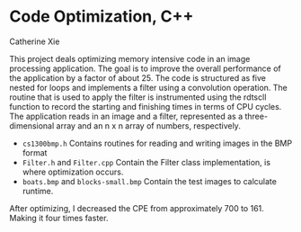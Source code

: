 # Code Optimization, C++
Catherine Xie

This project deals optimizing memory intensive code in an image processing application. The goal is to improve the overall performance of the application by a factor of about 25. The code is structured as five nested for loops and implements a filter using a convolution operation. The routine that is used to apply the filter is instrumented using the rdtscll function to record the starting and finishing times in terms of CPU cycles. The application reads in an image and a filter, represented as a three-dimensional array and an n x n array of numbers, respectively.

  * `cs1300bmp.h` Contains routines for reading and writing images in the BMP format
  * `Filter.h` and `Filter.cpp` Contain the Filter class implementation, is where optimization occurs.
  * `boats.bmp` and `blocks-small.bmp` Contain the test images to calculate runtime.

After optimizing, I decreased the CPE from approximately 700 to 161. Making it four times faster.
